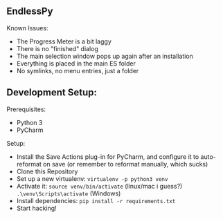 EndlessPy
---

Known Issues:
- The Progress Meter is a bit laggy
- There is no "finished" dialog
- The main selection window pops up again after an installation
- Everything is placed in the main ES folder
- No symlinks, no menu entries, just a folder

Development Setup:
--
Prerequisites:
- Python 3
- PyCharm

Setup:
- Install the Save Actions plug-in for PyCharm, and configure it to auto-reformat on save (or remember to reformat manually, which sucks)
- Clone this Repository
- Set up a new virtualenv: `virtualenv -p python3 venv`
- Activate it: `source venv/bin/activate` (linux/mac i guess?) `.\venv\Scripts\activate` (Windows)
- Install dependencies: `pip install -r requirements.txt`
- Start hacking!
